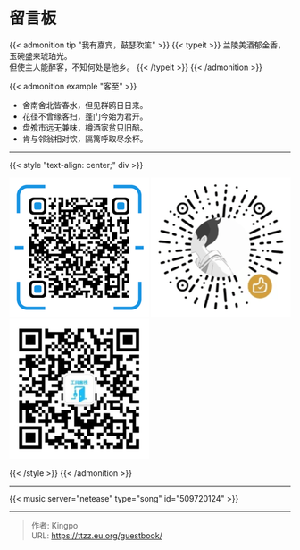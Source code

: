 # 留言板

{{< admonition tip "我有嘉宾，鼓瑟吹笙" >}}
{{< typeit >}}
 兰陵美酒郁金香，玉碗盛来琥珀光。<br>
 但使主人能醉客，不知何处是他乡。
{{< /typeit >}}
{{< /admonition >}}



{{< admonition example "客至" >}}

- 舍南舍北皆春水，但见群鸥日日来。
- 花径不曾缘客扫，蓬门今始为君开。
- 盘飧市远无兼味，樽酒家贫只旧醅。
- 肯与邻翁相对饮，隔篱呼取尽余杯。

---

{{< style "text-align: center;" div >}}

  ![支付宝打赏](/images/alipay_250.png)
  ![微信打赏](/images/wechatpay_250.png)
  ![公众号有惊喜](/images/wxqr_250.png)

{{< /style >}}
{{< /admonition >}}

---

{{< music server="netease" type="song" id="509720124" >}}

---

> 作者: Kingpo  
> URL: https://ttzz.eu.org/guestbook/  

